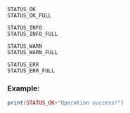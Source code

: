 `STATUS_OK` <br> `STATUS_OK_FULL`

`STATUS_INFO` <br> `STATUS_INFO_FULL`

`STATUS_WARN` <br> `STATUS_WARN_FULL`

`STATUS_ERR` <br> `STATUS_ERR_FULL`
### Example:
```lua
print(STATUS_OK+"Operation success!")
```